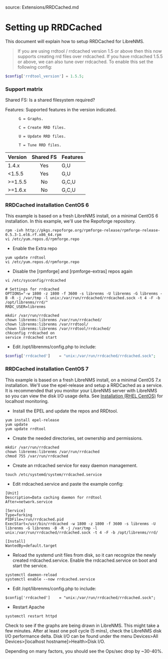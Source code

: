 source: Extensions/RRDCached.md
# Setting up RRDCached

This document will explain how to setup RRDCached for LibreNMS.

> If you are using rrdtool / rrdcached version 1.5 or above then this now supports creating rrd files over rrdcached. 
If you have rrdcached 1.5.5 or above, we can also tune over rrdcached.
To enable this set the following config:

```php
$config['rrdtool_version'] = 1.5.5;
```

### Support matrix

Shared FS: Is a shared filesystem required?

Features: Supported features in the version indicated.

          G = Graphs.

          C = Create RRD files.

          U = Update RRD files.

          T = Tune RRD files.

| Version | Shared FS | Features |
| ------- | :-------: | -------- |
| 1.4.x   | Yes       | G,U      |
| <1.5.5  | Yes       | G,U      |
| >=1.5.5 | No        | G,C,U    |
| >=1.6.x | No        | G,C,U    |

### RRDCached installation CentOS 6
This example is based on a fresh LibreNMS install, on a minimal CentOS 6 installation.
In this example, we'll use the Repoforge repository.

```ssh
rpm -ivh http://pkgs.repoforge.org/rpmforge-release/rpmforge-release-0.5.3-1.el6.rf.x86_64.rpm
vi /etc/yum.repos.d/rpmforge.repo
```
- Enable the Extra repo

```ssh
yum update rrdtool
vi /etc/yum.repos.d/rpmforge.repo
```
- Disable the [rpmforge] and [rpmforge-extras] repos again

```ssh
vi /etc/sysconfig/rrdcached

# Settings for rrdcached
OPTIONS="-w 1800 -z 1800 -f 3600 -s librenms -U librenms -G librenms -B -R -j /var/tmp -l unix:/var/run/rrdcached/rrdcached.sock -t 4 -F -b /opt/librenms/rrd/"
RRDC_USER=librenms

mkdir /var/run/rrdcached
chown librenms:librenms /var/run/rrdcached/
chown librenms:librenms /var/rrdtool/
chown librenms:librenms /var/rrdtool/rrdcached/
chkconfig rrdcached on
service rrdcached start
```

- Edit /opt/librenms/config.php to include:
```php
$config['rrdcached']    = "unix:/var/run/rrdcached/rrdcached.sock";
```
### RRDCached installation CentOS 7
This example is based on a fresh LibreNMS install, on a minimal CentOS 7.x installation.
We'll use the epel-release and setup a RRDCached as a service.
It is recommended that you monitor your LibreNMS server with LibreNMS so you can view the disk I/O usage delta.
See [Installation (RHEL CentOS)][1] for localhost monitoring.

- Install the EPEL and update the repos and RRDtool.
```ssh
yum install epel-release
yum update
yum update rrdtool
```

- Create the needed directories, set ownership and permissions.
```ssh
mkdir /var/run/rrdcached
chown librenms:librenms /var/run/rrdcached
chmod 755 /var/run/rrdcached
```

- Create an rrdcached service for easy daemon management.
```ssh
touch /etc/systemd/system/rrdcached.service
```
- Edit rrdcached.service and paste the example config:
```ssh
[Unit]
Description=Data caching daemon for rrdtool
After=network.service

[Service]
Type=forking
PIDFile=/run/rrdcached.pid
ExecStart=/usr/bin/rrdcached -w 1800 -z 1800 -f 3600 -s librenms -U librenms -G librenms -B -R -j /var/tmp -l unix:/var/run/rrdcached/rrdcached.sock -t 4 -F -b /opt/librenms/rrd/

[Install]
WantedBy=default.target
```

- Reload the systemd unit files from disk, so it can recognize the newly created rrdcached.service. Enable the rrdcached.service on boot and start the service.
```ssh
systemctl daemon-reload
systemctl enable --now rrdcached.service
```

- Edit /opt/librenms/config.php to include:
```ssh
$config['rrdcached']    = "unix:/var/run/rrdcached/rrdcached.sock";
```

- Restart Apache
```ssh
systemctl restart httpd
```

Check to see if the graphs are being drawn in LibreNMS. This might take a few minutes.
After at least one poll cycle (5 mins), check the LibreNMS disk I/O performance delta.
Disk I/O can be found under the menu Devices>All Devices>[localhost hostname]>Health>Disk I/O.

Depending on many factors, you should see the Ops/sec drop by ~30-40%.


[1]: http://librenms.readthedocs.org/Installation/Installation-CentOS-7-Apache/
"Add localhost to LibreNMS"

